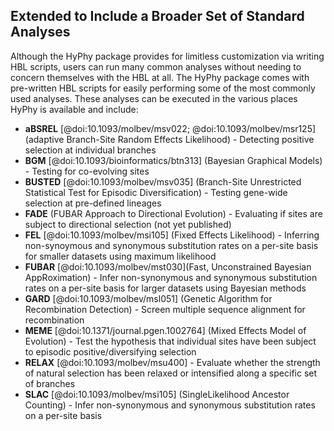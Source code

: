 ## Extended to Include a Broader Set of Standard Analyses

Although the HyPhy package provides for limitless customization via writing HBL scripts, users can run many common analyses without needing to concern themselves with the HBL at all. 
The HyPhy package comes with pre-written HBL scripts for easily performing some of the most commonly used analyses. 
These analyses can be executed in the various places HyPhy is available and include:  
  
+ __aBSREL__ [@doi:10.1093/molbev/msv022; @doi:10.1093/molbev/msr125] (adaptive Branch-Site Random Effects Likelihood) - Detecting positive selection at individual branches  
+ __BGM__ [@doi:10.1093/bioinformatics/btn313] (Bayesian Graphical Models) - Testing for co-evolving sites  
+ __BUSTED__ [@doi:10.1093/molbev/msv035] (Branch-Site Unrestricted Statistical Test for Episodic Diversification) - Testing gene-wide selection at pre-defined lineages  
+ __FADE__ (FUBAR Approach to Directional Evolution) - Evaluating if sites are subject to directional selection (not yet published) 
+ __FEL__ [@doi:10.1093/molbev/msi105] (Fixed Effects Likelihood) - Inferring non-synoymous and synonymous substitution rates on a per-site basis for smaller datasets using maximum likelihood  
+ __FUBAR__ [@doi:10.1093/molbev/mst030](Fast, Unconstrained Bayesian AppRoximation) - Infer non-synonymous and synonymous substitution rates on a per-site basis for larger datasets using Bayesian methods  
+ __GARD__ [@doi:10.1093/molbev/msl051] (Genetic Algorithm for Recombination Detection) - Screen multiple sequence alignment for recombination  
+ __MEME__ [@doi:10.1371/journal.pgen.1002764] (Mixed Effects Model of Evolution) - Test the hypothesis that individual sites have been subject to episodic positive/diversifying selection  
+ __RELAX__ [@doi:10.1093/molbev/msu400] - Evaluate whether the strength of natural selection has been relaxed or intensified along a specific set of branches  
+ __SLAC__ [@doi:10.1093/molbev/msi105] (SingleLikelihood Ancestor Counting) - Infer non-synonymous and synonymous substitution rates on a per-site basis 